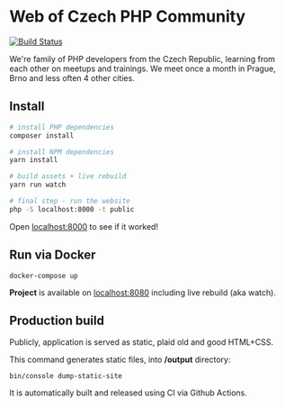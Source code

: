 # Web of Czech PHP Community

[![Build Status](https://img.shields.io/travis/pehapkari/pehapkari.cz/master.svg?style=flat-square)](https://travis-ci.org/pehapkari/pehapkari.cz)

We're family of PHP developers from the Czech Republic, learning from each other on meetups and trainings.
We meet once a month in Prague, Brno and less often 4 other cities.

## Install

```bash
# install PHP dependencies
composer install

# install NPM dependencies
yarn install

# build assets + live rebuild
yarn run watch

# final step - run the website
php -S localhost:8000 -t public
```

Open [localhost:8000](http://localhost:8000) to see if it worked!

## Run via Docker

```
docker-compose up
```

**Project** is available on [localhost:8080](http://localhost:8080) including live rebuild (aka watch).

## Production build

Publicly, application is served as static, plaid old and good HTML+CSS.

This command generates static files, into **/output** directory:
```
bin/console dump-static-site
```

It is automatically built and released using CI via Github Actions.
